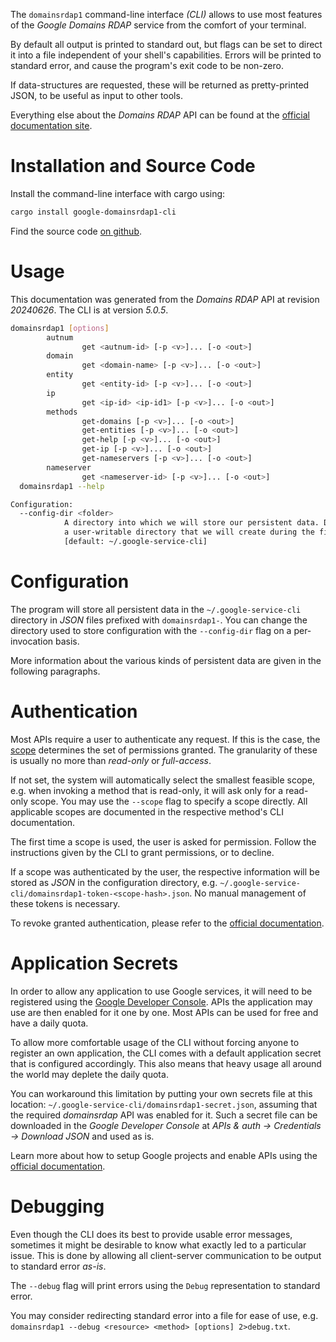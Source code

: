 <!---
DO NOT EDIT !
This file was generated automatically from 'src/generator/templates/cli/README.md.mako'
DO NOT EDIT !
-->
The `domainsrdap1` command-line interface *(CLI)* allows to use most features of the *Google Domains RDAP* service from the comfort of your terminal.

By default all output is printed to standard out, but flags can be set to direct it into a file independent of your shell's
capabilities. Errors will be printed to standard error, and cause the program's exit code to be non-zero.

If data-structures are requested, these will be returned as pretty-printed JSON, to be useful as input to other tools.

Everything else about the *Domains RDAP* API can be found at the
[official documentation site](https://developers.google.com/domains/rdap/).

# Installation and Source Code

Install the command-line interface with cargo using:

```bash
cargo install google-domainsrdap1-cli
```

Find the source code [on github](https://github.com/Byron/google-apis-rs/tree/main/gen/domainsrdap1-cli).

# Usage

This documentation was generated from the *Domains RDAP* API at revision *20240626*. The CLI is at version *5.0.5*.

```bash
domainsrdap1 [options]
        autnum
                get <autnum-id> [-p <v>]... [-o <out>]
        domain
                get <domain-name> [-p <v>]... [-o <out>]
        entity
                get <entity-id> [-p <v>]... [-o <out>]
        ip
                get <ip-id> <ip-id1> [-p <v>]... [-o <out>]
        methods
                get-domains [-p <v>]... [-o <out>]
                get-entities [-p <v>]... [-o <out>]
                get-help [-p <v>]... [-o <out>]
                get-ip [-p <v>]... [-o <out>]
                get-nameservers [-p <v>]... [-o <out>]
        nameserver
                get <nameserver-id> [-p <v>]... [-o <out>]
  domainsrdap1 --help

Configuration:
  --config-dir <folder>
            A directory into which we will store our persistent data. Defaults to
            a user-writable directory that we will create during the first invocation.
            [default: ~/.google-service-cli]

```

# Configuration

The program will store all persistent data in the `~/.google-service-cli` directory in *JSON* files prefixed with `domainsrdap1-`.  You can change the directory used to store configuration with the `--config-dir` flag on a per-invocation basis.

More information about the various kinds of persistent data are given in the following paragraphs.

# Authentication

Most APIs require a user to authenticate any request. If this is the case, the [scope][scopes] determines the 
set of permissions granted. The granularity of these is usually no more than *read-only* or *full-access*.

If not set, the system will automatically select the smallest feasible scope, e.g. when invoking a
method that is read-only, it will ask only for a read-only scope. 
You may use the `--scope` flag to specify a scope directly. 
All applicable scopes are documented in the respective method's CLI documentation.

The first time a scope is used, the user is asked for permission. Follow the instructions given 
by the CLI to grant permissions, or to decline.

If a scope was authenticated by the user, the respective information will be stored as *JSON* in the configuration
directory, e.g. `~/.google-service-cli/domainsrdap1-token-<scope-hash>.json`. No manual management of these tokens
is necessary.

To revoke granted authentication, please refer to the [official documentation][revoke-access].

# Application Secrets

In order to allow any application to use Google services, it will need to be registered using the 
[Google Developer Console][google-dev-console]. APIs the application may use are then enabled for it
one by one. Most APIs can be used for free and have a daily quota.

To allow more comfortable usage of the CLI without forcing anyone to register an own application, the CLI
comes with a default application secret that is configured accordingly. This also means that heavy usage
all around the world may deplete the daily quota.

You can workaround this limitation by putting your own secrets file at this location: 
`~/.google-service-cli/domainsrdap1-secret.json`, assuming that the required *domainsrdap* API 
was enabled for it. Such a secret file can be downloaded in the *Google Developer Console* at 
*APIs & auth -> Credentials -> Download JSON* and used as is.

Learn more about how to setup Google projects and enable APIs using the [official documentation][google-project-new].


# Debugging

Even though the CLI does its best to provide usable error messages, sometimes it might be desirable to know
what exactly led to a particular issue. This is done by allowing all client-server communication to be 
output to standard error *as-is*.

The `--debug` flag will print errors using the `Debug` representation to standard error.

You may consider redirecting standard error into a file for ease of use, e.g. `domainsrdap1 --debug <resource> <method> [options] 2>debug.txt`.


[scopes]: https://developers.google.com/+/api/oauth#scopes
[revoke-access]: http://webapps.stackexchange.com/a/30849
[google-dev-console]: https://console.developers.google.com/
[google-project-new]: https://developers.google.com/console/help/new/

